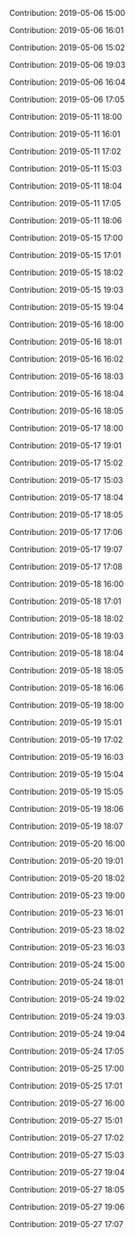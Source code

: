 Contribution: 2019-05-06 15:00

Contribution: 2019-05-06 16:01

Contribution: 2019-05-06 15:02

Contribution: 2019-05-06 19:03

Contribution: 2019-05-06 16:04

Contribution: 2019-05-06 17:05

Contribution: 2019-05-11 18:00

Contribution: 2019-05-11 16:01

Contribution: 2019-05-11 17:02

Contribution: 2019-05-11 15:03

Contribution: 2019-05-11 18:04

Contribution: 2019-05-11 17:05

Contribution: 2019-05-11 18:06

Contribution: 2019-05-15 17:00

Contribution: 2019-05-15 17:01

Contribution: 2019-05-15 18:02

Contribution: 2019-05-15 19:03

Contribution: 2019-05-15 19:04

Contribution: 2019-05-16 18:00

Contribution: 2019-05-16 18:01

Contribution: 2019-05-16 16:02

Contribution: 2019-05-16 18:03

Contribution: 2019-05-16 18:04

Contribution: 2019-05-16 18:05

Contribution: 2019-05-17 18:00

Contribution: 2019-05-17 19:01

Contribution: 2019-05-17 15:02

Contribution: 2019-05-17 15:03

Contribution: 2019-05-17 18:04

Contribution: 2019-05-17 18:05

Contribution: 2019-05-17 17:06

Contribution: 2019-05-17 19:07

Contribution: 2019-05-17 17:08

Contribution: 2019-05-18 16:00

Contribution: 2019-05-18 17:01

Contribution: 2019-05-18 18:02

Contribution: 2019-05-18 19:03

Contribution: 2019-05-18 18:04

Contribution: 2019-05-18 18:05

Contribution: 2019-05-18 16:06

Contribution: 2019-05-19 18:00

Contribution: 2019-05-19 15:01

Contribution: 2019-05-19 17:02

Contribution: 2019-05-19 16:03

Contribution: 2019-05-19 15:04

Contribution: 2019-05-19 15:05

Contribution: 2019-05-19 18:06

Contribution: 2019-05-19 18:07

Contribution: 2019-05-20 16:00

Contribution: 2019-05-20 19:01

Contribution: 2019-05-20 18:02

Contribution: 2019-05-23 19:00

Contribution: 2019-05-23 16:01

Contribution: 2019-05-23 18:02

Contribution: 2019-05-23 16:03

Contribution: 2019-05-24 15:00

Contribution: 2019-05-24 18:01

Contribution: 2019-05-24 19:02

Contribution: 2019-05-24 19:03

Contribution: 2019-05-24 19:04

Contribution: 2019-05-24 17:05

Contribution: 2019-05-25 17:00

Contribution: 2019-05-25 17:01

Contribution: 2019-05-27 16:00

Contribution: 2019-05-27 15:01

Contribution: 2019-05-27 17:02

Contribution: 2019-05-27 15:03

Contribution: 2019-05-27 19:04

Contribution: 2019-05-27 18:05

Contribution: 2019-05-27 19:06

Contribution: 2019-05-27 17:07

